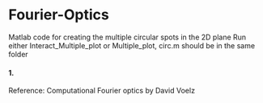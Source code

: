 # Fourier-Optics
Matlab code for creating the multiple circular spots in the 2D plane 
Run either Interact_Multiple_plot or Multiple_plot, circ.m should be in the same folder

#### 1.

Reference: Computational Fourier optics by David Voelz
